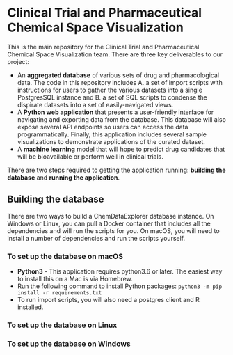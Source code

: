 # Clinical Trial and Pharmaceutical Chemical Space Visualization
This is the main repository for the Clinical Trial and Pharmaceutical Chemical Space Visualization team. There are three key deliverables to our project:

- An **aggregated database** of various sets of drug and pharmacological data. The code in this repository includes A. a set of import scripts with instructions for users to gather the various datasets into a single PostgresSQL instance and B. a set of SQL scripts to condense the dispirate datasets into a set of easily-navigated views.
- A **Python web application** that presents a user-friendly interface for navigating and exporting data from the database. This database will also expose several API endpoints so users can access the data programmatically. Finally, this application includes several sample visualizations to demonstrate applications of the curated dataset.
- A **machine learning** model that will hope to predict drug candidates that will be bioavailable or perform well in clinical trials.

There are two steps required to getting the application running: **building the database** and **running the application**.

## Building the database
There are two ways to build a ChemDataExplorer database instance. On Windows or Linux, you can pull a Docker container that includes all the dependencies and will run the scripts for you. On macOS, you will need to install a number of dependencies and run the scripts yourself.

### To set up the database on macOS

- **Python3** - This application requires python3.6 or later. The easiest way to install this on a Mac is via Homebrew.
- Run the following command to install Python packages: `python3 -m pip install -r requirements.txt`
- To run import scripts, you will also need a postgres client and R installed.

### To set up the database on Linux


### To set up the database on Windows
